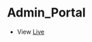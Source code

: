 # Admin_Portal 
<!-- 
![alt text](assets/icons/logo.png) -->
- View [Live](https://lahfen-brandy.github.io/Admin_Portal/)